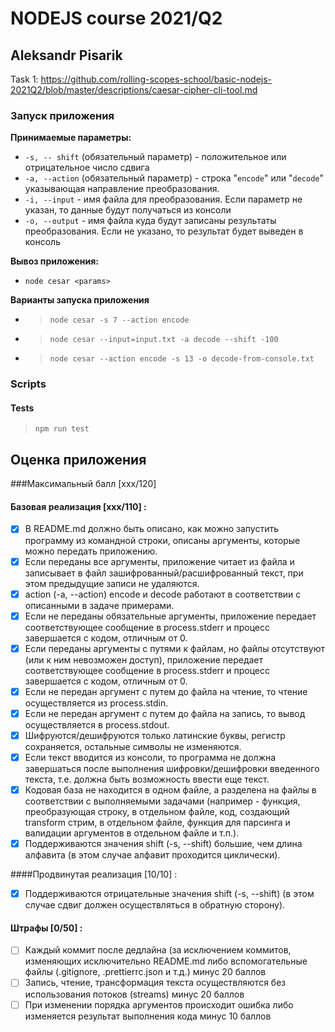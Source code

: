 # NODEJS  course 2021/Q2

## Aleksandr Pisarik


Task 1: https://github.com/rolling-scopes-school/basic-nodejs-2021Q2/blob/master/descriptions/caesar-cipher-cli-tool.md

### Запуск приложения
**Принимаемые параметры:**
- `-s, -- shift` (обязательный параметр) - положительное или отрицательное число сдвига 
- `-a, --action` (обязательный параметр) - строка "`encode`" или "`decode`" указывающая направление преобразования.
- `-i, --input` - имя файла для преобразования. Если параметр не указан, то данные будут получаться из консоли
- `-o, --output` - имя файла куда будут записаны результаты преобразования. Если не указано, то результат будет выведен в консоль

**Вывоз приложения:**
- `node cesar <params>`

**Варианты запуска приложения**
- > `node cesar -s 7 --action encode`
- > `node cesar --input=input.txt -a decode --shift -100`
- > `node cesar --action encode -s 13 -o decode-from-console.txt`
### Scripts

#### Tests
> `npm run test`


## Оценка приложения
###Максимальный балл [xxx/120]
#### Базовая реализация [xxx/110] :
- [x] В README.md должно быть описано, как можно запустить программу из командной строки, описаны аргументы, которые можно передать приложению.
- [x] Если переданы все аргументы, приложение читает из файла и записывает в файл зашифрованный/расшифрованный текст, при этом предыдущие записи не удаляются.
- [x] action (-a, --action) encode и decode работают в соответствии с описанными в задаче примерами.
- [x] Если не переданы обязательные аргументы, приложение передает соответствующее сообщение в process.stderr и прoцесс завершается с кодом, отличным от 0.
- [x] Если переданы аргументы с путями к файлам, но файлы отсутствуют (или к ним невозможен доступ), приложение передает соответствующее сообщение в process.stderr и прoцесс завершается с кодом, отличным от 0.
- [x] Если не передан аргумент с путем до файла на чтение, то чтение осуществляется из process.stdin.
- [x] Если не передан аргумент с путем до файла на запись, то вывод осуществляется в process.stdout.
- [x] Шифруются/дешифруются только латинские буквы, регистр сохраняется, остальные символы не изменяются.
- [x] Если текст вводится из консоли, то программа не должна завершаться после выполнения шифровки/дешифровки введенного текста, т.е. должна быть возможность ввести еще текст.
- [x] Кодовая база не находится в одном файле, а разделена на файлы в соответствии с выполняемыми задачами (например - функция, преобразующая строку, в отдельном файле, код, создающий transform стрим, в отдельном файле, функция для парсинга и валидации аргументов в отдельном файле и т.п.).
- [x] Поддерживаются значения shift (-s, --shift) большие, чем длина алфавита (в этом случае алфавит проходится циклически).

####Продвинутая реализация [10/10] :
- [x] Поддерживаются отрицательные значения shift (-s, --shift) (в этом случае сдвиг должен осуществляться в обратную сторону).

#### Штрафы [0/50] :
- [ ] Каждый коммит после дедлайна (за исключением коммитов, изменяющих исключительно README.md либо вспомогательные файлы (.gitignore, .prettierrc.json и т.д.) минус 20 баллов
- [ ] Запись, чтение, трансформация текста осуществляются без использования потоков (streams) минус 20 баллов
- [ ] При изменении порядка аргументов происходит ошибка либо изменяется результат выполнения кода минус 10 баллов
